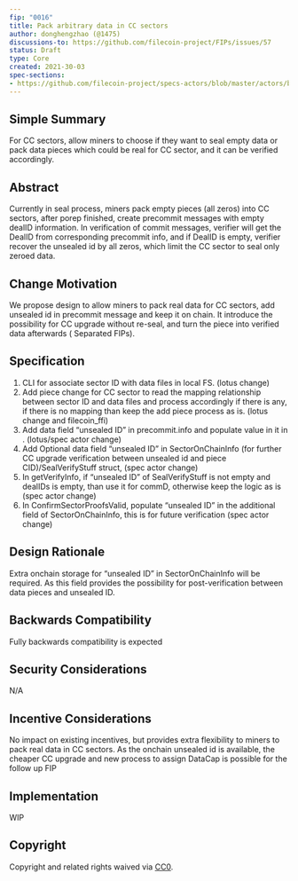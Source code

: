 ```yaml
---
fip: "0016"
title: Pack arbitrary data in CC sectors
author: donghengzhao (@1475)
discussions-to: https://github.com/filecoin-project/FIPs/issues/57
status: Draft
type: Core
created: 2021-30-03
spec-sections:
- https://github.com/filecoin-project/specs-actors/blob/master/actors/builtin/miner/miner_actor.go
---
```


## Simple Summary

For CC sectors, allow miners to choose if they want to seal empty data or pack data pieces which could be real for CC
sector, and it can be verified accordingly.

## Abstract

Currently in seal process, miners pack empty pieces (all zeros) into CC sectors, after porep finished, create precommit
messages with empty dealID information. In verification of commit messages, verifier will get the DealID from
corresponding precommit info, and if DealID is empty, verifier recover the unsealed id by all zeros, which limit the CC
sector to seal only zeroed data.

## Change Motivation

We propose design to allow miners to pack real data for CC sectors, add unsealed id in precommit message and keep it on
chain. It introduce the possibility for CC upgrade without re-seal, and turn the piece into verified data afterwards (
Separated FIPs).

## Specification

1. CLI for associate sector ID with data files in local FS. (lotus change)
2. Add piece change for CC sector to read the mapping relationship between sector ID and data files and process
   accordingly if there is any, if there is no mapping than keep the add piece process as is. (lotus change and
   filecoin_ffi)
3. Add data field “unsealed ID” in precommit.info and populate value in it in . (lotus/spec actor change)
4. Add Optional data field “unsealed ID” in SectorOnChainInfo (for further CC upgrade verification between unsealed id
   and piece CID)/SealVerifyStuff struct, (spec actor change)
5. In getVerifyInfo, if “unsealed ID” of SealVerifyStuff is not empty and dealIDs is empty, than use it for commD,
   otherwise keep the logic as is (spec actor change)
6. In ConfirmSectorProofsValid, populate “unsealed ID” in the additional field of SectorOnChainInfo, this is for future
   verification (spec actor change)

## Design Rationale

Extra onchain storage for “unsealed ID” in SectorOnChainInfo will be required. As this field provides the possibility
for post-verification between data pieces and unsealed ID.

## Backwards Compatibility

Fully backwards compatibility is expected

## Security Considerations

N/A

## Incentive Considerations

No impact on existing incentives, but provides extra flexibility to miners to pack real data in CC sectors. As the
onchain unsealed id is available, the cheaper CC upgrade and new process to assign DataCap is possible for the follow up
FIP

## Implementation

WIP

## Copyright

Copyright and related rights waived via [CC0](https://creativecommons.org/publicdomain/zero/1.0/).
